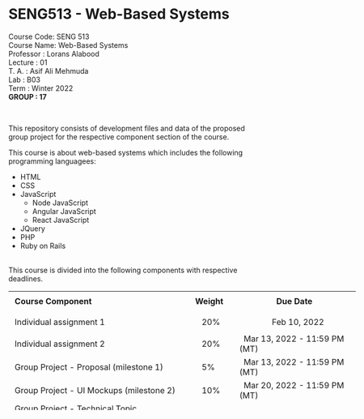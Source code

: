 # SENG513 - Web-Based Systems
Course Code: SENG 513<br>
Course Name: Web-Based Systems<br>
Professor  : Lorans Alabood<br>
Lecture    : 01<br>
T. A.      : Asif Ali Mehmuda<br>
Lab        : B03<br>
Term       : Winter 2022<br>
<b>GROUP   : 17</B>


<body>
<br>
<div>
<p>This repository consists of development files and data of the proposed group project for the respective component section of the course. </p>
</div>
<div>
This course is about web-based systems which includes the following programming languagees:  
<ul>
<li>HTML</li>
<li>CSS</li>
<li>JavaScript
  <ul>
    <li>Node JavaScript</li>
    <li>Angular JavaScript</li>
    <li>React JavaScript</li>
  </ul>
  </li>
<li>JQuery</li>
<li>PHP</li>
<li>Ruby on Rails</li>
</ul>
</div>

<br>
<div>
This course is divided into the following components with respective deadlines.<br>
<table style="width: 686.812px; height: 235px; float: center;" border="0" cellpadding="2">
<tbody>
<tr style="height: 15px;">
<td style="width: 366px; height: 41px;">&nbsp;<strong>Course Component</strong></td>
<td style="width: 78px; height: 41px; ">&nbsp;<strong>Weight</strong></td>
<td style="width: 239.812px; height: 41px;">&nbsp;&nbsp;&nbsp;&nbsp;&nbsp;&nbsp;&nbsp;&nbsp;&nbsp;&nbsp;&nbsp;&nbsp;&nbsp;&nbsp;&nbsp;&nbsp;&nbsp;<strong>Due Date</strong></td>
</tr>
<tr style="height: 41px;">
<td style="width: 366px; height: 41px;">&nbsp;Individual assignment 1</td>
<td style="width: 78px; height: 41px; ">&nbsp;&nbsp;&nbsp;&nbsp;20%</td>
<td id="date" style="width: 239.812px; height: 41px;">&nbsp;&nbsp;&nbsp;&nbsp;&nbsp;&nbsp;&nbsp;&nbsp;&nbsp;&nbsp;&nbsp;&nbsp;&nbsp;&nbsp;&nbsp;Feb 10, 2022</td>
</tr>
<tr style="height: 41px;">
<td style="width: 366px; height: 41px;">&nbsp;Individual assignment 2</td>
<td style="width: 78px; height: 41px;">&nbsp;&nbsp;&nbsp;&nbsp;20%</td>
<td id="dateColum" style="width: 239.812px; height: 41px;">&nbsp;&nbsp;Mar 13, 2022 - 11:59 PM (MT)</td>
</tr>
<tr style="height: 41px;">
<td style="width: 366px; height: 41px;">&nbsp;Group Project - Proposal (milestone 1)</td>
<td style="width: 78px; height: 41px;">&nbsp;&nbsp;&nbsp;&nbsp;5%</td>
<td id="date" style="width: auto; height: 41px;">&nbsp;&nbsp;Mar 13, 2022 - 11:59 PM (MT)</td>
</tr>
<tr style="height: 41px;">
<td style="width: 366px; height: 41px;">&nbsp;Group Project - UI Mockups (milestone 2)</td>
<td style="width: 78px; height: 41px; ">&nbsp;&nbsp;&nbsp;&nbsp;10%</td>
<td id="date" style="width: 239.812px; height: 41px;">&nbsp;&nbsp;Mar 20, 2022 - 11:59 PM (MT)</td>
</tr>
<tr style="height: 33px;">
<td style="width: 366px; height: 41px;">&nbsp;Group Project - Technical Topic Presentation(milestone 3)</td>
<td style="width: 78px; height: 41px; ">&nbsp;&nbsp;&nbsp;&nbsp;10%</td>
<td id="date" style="width: 239.812px; height: 41px;">&nbsp;&nbsp;&nbsp;&nbsp;&nbsp;Based On Group Booking</td>
</tr>
<tr style="height: 29px;">
<td style="width: 366px; height: 29px;">&nbsp;Group Project - Final Report & Live Demo(milestone 4)</td>
<td style="width: 78px; height: 41px;">&nbsp;&nbsp;&nbsp;&nbsp;35%</td>
<td id="date" style="width: 239.812px; height: 41px;">&nbsp;&nbsp;Apr 12, 2022 - 11:59 PM (MT)</td>
</tr>
</tbody>
</table>
</div>
</body>
